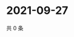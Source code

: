 # 2021-09-27

共 0 条

<!-- BEGIN WEIBO -->
<!-- 最后更新时间 Mon Sep 27 2021 10:31:04 GMT+0800 (China Standard Time) -->

<!-- END WEIBO -->
